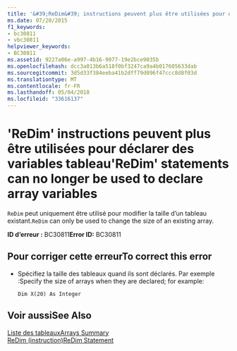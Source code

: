```yaml
---
title: '&#39;ReDim&#39; instructions peuvent plus être utilisées pour déclarer des variables tableau'
ms.date: 07/20/2015
f1_keywords:
- bc30811
- vbc30811
helpviewer_keywords:
- BC30811
ms.assetid: 9227a06e-a997-4b16-9977-19e2bce9035b
ms.openlocfilehash: dcc3a013b6a518f0bf3247ca9a4b017605633dab
ms.sourcegitcommit: 3d5d33f384eeba41b2dff79d096f47ccc8d8f03d
ms.translationtype: MT
ms.contentlocale: fr-FR
ms.lasthandoff: 05/04/2018
ms.locfileid: "33616137"
---
```

# <a name="39redim39-statements-can-no-longer-be-used-to-declare-array-variables"></a><span data-ttu-id="f94d2-102">&#39;ReDim&#39; instructions peuvent plus être utilisées pour déclarer des variables tableau</span><span class="sxs-lookup"><span data-stu-id="f94d2-102">&#39;ReDim&#39; statements can no longer be used to declare array variables</span></span>
<span data-ttu-id="f94d2-103">`ReDim` peut uniquement être utilisé pour modifier la taille d’un tableau existant.</span><span class="sxs-lookup"><span data-stu-id="f94d2-103">`ReDim` can only be used to change the size of an existing array.</span></span>  
  
 <span data-ttu-id="f94d2-104">**ID d’erreur :** BC30811</span><span class="sxs-lookup"><span data-stu-id="f94d2-104">**Error ID:** BC30811</span></span>  
  
## <a name="to-correct-this-error"></a><span data-ttu-id="f94d2-105">Pour corriger cette erreur</span><span class="sxs-lookup"><span data-stu-id="f94d2-105">To correct this error</span></span>  
  
-   <span data-ttu-id="f94d2-106">Spécifiez la taille des tableaux quand ils sont déclarés. Par exemple :</span><span class="sxs-lookup"><span data-stu-id="f94d2-106">Specify the size of arrays when they are declared; for example:</span></span>  
  
    ```  
    Dim X(20) As Integer  
    ```  
  
## <a name="see-also"></a><span data-ttu-id="f94d2-107">Voir aussi</span><span class="sxs-lookup"><span data-stu-id="f94d2-107">See Also</span></span>  
 [<span data-ttu-id="f94d2-108">Liste des tableaux</span><span class="sxs-lookup"><span data-stu-id="f94d2-108">Arrays Summary</span></span>](../../visual-basic/language-reference/keywords/arrays-summary.md)  
 [<span data-ttu-id="f94d2-109">ReDim (instruction)</span><span class="sxs-lookup"><span data-stu-id="f94d2-109">ReDim Statement</span></span>](../../visual-basic/language-reference/statements/redim-statement.md)  
 
